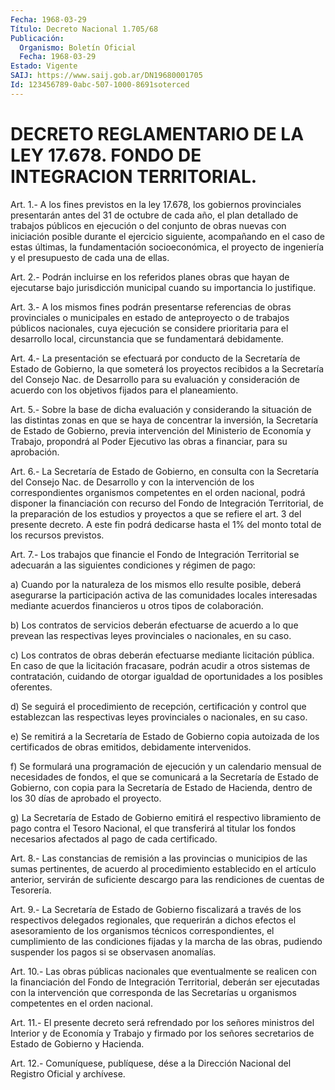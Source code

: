 ```yaml
---
Fecha: 1968-03-29
Título: Decreto Nacional 1.705/68
Publicación:
  Organismo: Boletín Oficial
  Fecha: 1968-03-29
Estado: Vigente
SAIJ: https://www.saij.gob.ar/DN19680001705
Id: 123456789-0abc-507-1000-8691soterced
---
```

# DECRETO REGLAMENTARIO DE LA LEY 17.678. FONDO DE INTEGRACION TERRITORIAL.

<a id="1"></a>
Art. 1.- A los fines previstos en la ley 17.678, los gobiernos provinciales  presentarán  antes  del 31 de octubre de cada año, el plan detallado de trabajos públicos  en ejecución o del conjunto de obras  nuevas  con  iniciación  posible  durante    el    ejercicio siguiente, acompañando en el caso de estas últimas, la fundamentación  socioeconómica,  el  proyecto  de  ingeniería y  el presupuesto de cada una de ellas.

<a id="2"></a>
Art.  2.-  Podrán  incluirse en los referidos planes obras que hayan  de  ejecutarse  bajo    jurisdicción   municipal  cuando  su importancia lo justifique.

<a id="3"></a>
Art.  3.- A los mismos fines podrán presentarse referencias de obras provinciales  o  municipales  en  estado de anteproyecto o de trabajos  públicos  nacionales,  cuya  ejecución    se    considere prioritaria    para  el  desarrollo  local,  circunstancia  que  se fundamentará debidamente.

<a id="4"></a>
Art.  4.-  La  presentación  se  efectuará  por conducto de la Secretaría  de  Estado de Gobierno, la que someterá  los  proyectos recibidos a la Secretaría  del  Consejo  Nac. de Desarrollo para su evaluación  y consideración de acuerdo con  los  objetivos  fijados para el planeamiento.

<a id="5"></a>
Art.  5.-  Sobre la base de dicha evaluación y considerando la situación de las  distintas  zonas  en que se haya de concentrar la inversión, la Secretaría de Estado de Gobierno, previa intervención del Ministerio de Economía  y  Trabajo,  propondrá  al Poder   Ejecutivo  las  obras  a  financiar,  para  su  aprobación.

<a id="6"></a>
Art.  6.- La Secretaría de Estado de Gobierno, en consulta con la Secretaría  del Consejo Nac. de Desarrollo y con la intervención de  los  correspondientes    organismos  competentes  en  el  orden nacional, podrá disponer la financiación  con  recurso del Fondo de Integración  Territorial,  de  la  preparación  de los  estudios  y proyectos a que se refiere el art. 3 del presente  decreto.  A este fin  podrá  dedicarse  hasta  el 1% del monto total de los recursos previstos.

<a id="7"></a>
Art.  7.-  Los  trabajos  que financie el Fondo de Integración Territorial se adecuarán a las siguientes  condiciones y régimen de pago:

a)  Cuando  por la naturaleza de los mismos ello  resulte  posible, deberá  asegurarse  la  participación  activa  de  las  comunidades locales interesadas  mediante acuerdos financieros u otros tipos de colaboración.

b) Los contratos de servicios  deberán  efectuarse  de acuerdo a lo que prevean las respectivas leyes provinciales o nacionales,  en su caso.

c)  Los  contratos  de obras deberán efectuarse mediante licitación pública. En caso de que  la  licitación  fracasare, podrán acudir a otros  sistemas de contratación, cuidando de  otorgar  igualdad  de oportunidades a los posibles oferentes.

d)  Se seguirá  el  procedimiento  de  recepción,  certificación  y control  que  establezcan  las  respectivas  leyes  provinciales  o nacionales, en su caso.

e)  Se  remitirá  a  la  Secretaría  de  Estado  de  Gobierno copia autoizada  de  los  certificados  de  obras  emitidos,  debidamente intervenidos.

f)  Se  formulará  una  programación  de  ejecución y un calendario mensual  de  necesidades  de  fondos,  el que se  comunicará  a  la Secretaría de Estado de Gobierno, con copia  para  la Secretaría de Estado de Hacienda, dentro de los 30 días de aprobado  el proyecto.

g)  La  Secretaría  de  Estado  de  Gobierno  emitirá el respectivo libramiento de pago contra el Tesoro Nacional,  el  que transferirá al  titular  los  fondos  necesarios  afectados  al  pago  de  cada certificado.

<a id="8"></a>
Art.  8.-  Las  constancias  de  remisión  a  las provincias o municipios  de  las  sumas pertinentes, de acuerdo al procedimiento establecido  en  el  artículo   anterior,  servirán  de  suficiente descargo para las rendiciones de cuentas de Tesorería.

<a id="9"></a>
Art.  9.-  La  Secretaría  de Estado de Gobierno fiscalizará a través de los respectivos delegados  regionales,  que  requerirán a dichos    efectos  el  asesoramiento  de  los  organismos  técnicos correspondientes,  el  cumplimiento de las condiciones fijadas y la marcha de las obras, pudiendo  suspender los pagos si se observasen anomalías.

<a id="10"></a>
Art.  10.-  Las obras públicas nacionales que eventualmente se realicen con la financiación  del Fondo de Integración Territorial, deberán ser ejecutadas con la intervención  que  corresponda de las Secretarías    u  organismos  competentes  en  el  orden  nacional.

<a id="11"></a>
Art.  11.- El presente decreto será refrendado por los señores ministros del  Interior  y  de Economía y Trabajo y firmado por los señores secretarios de Estado de Gobierno y Hacienda.

<a id="12"></a>
Art. 12.- Comuníquese, publíquese, dése a la Dirección Nacional del Registro Oficial y archívese.